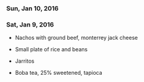 ### Sun, Jan 10, 2016

### Sat, Jan 9, 2016
- Nachos with ground beef, monterrey jack cheese
- Small plate of rice and beans
- Jarritos

- Boba tea, 25% sweetened, tapioca
